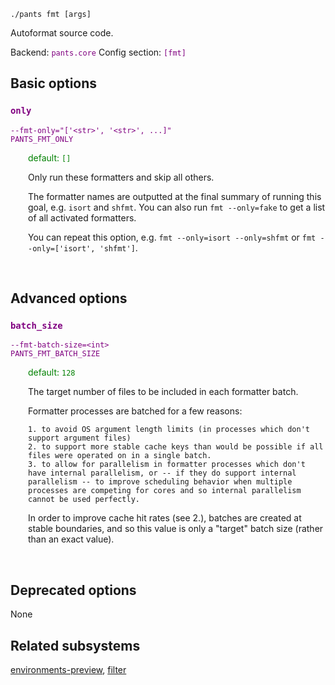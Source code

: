 ```
./pants fmt [args]
```
Autoformat source code.

Backend: <span style="color: purple"><code>pants.core</code></span>
Config section: <span style="color: purple"><code>[fmt]</code></span>

## Basic options

<div style="color: purple">

### `only`

  <code>--fmt-only=&quot;['&lt;str&gt;', '&lt;str&gt;', ...]&quot;</code><br>
  <code>PANTS_FMT_ONLY</code><br>
</div>
<div style="padding-left: 2em;">
<span style="color: green">default: <code>[]</code></span>

<br>

Only run these formatters and skip all others.

The formatter names are outputted at the final summary of running this goal, e.g. `isort` and `shfmt`. You can also run `fmt --only=fake` to get a list of all activated formatters.

You can repeat this option, e.g. `fmt --only=isort --only=shfmt` or `fmt --only=['isort', 'shfmt']`.
</div>
<br>


## Advanced options

<div style="color: purple">

### `batch_size`

  <code>--fmt-batch-size=&lt;int&gt;</code><br>
  <code>PANTS_FMT_BATCH_SIZE</code><br>
</div>
<div style="padding-left: 2em;">
<span style="color: green">default: <code>128</code></span>

<br>

The target number of files to be included in each formatter batch.

Formatter processes are batched for a few reasons:

    1. to avoid OS argument length limits (in processes which don't support argument files)
    2. to support more stable cache keys than would be possible if all files were operated on in a single batch.
    3. to allow for parallelism in formatter processes which don't have internal parallelism, or -- if they do support internal parallelism -- to improve scheduling behavior when multiple processes are competing for cores and so internal parallelism cannot be used perfectly.

In order to improve cache hit rates (see 2.), batches are created at stable boundaries, and so this value is only a "target" batch size (rather than an exact value).
</div>
<br>


## Deprecated options

None


## Related subsystems
[environments-preview](environments-preview.md), [filter](filter.md)
